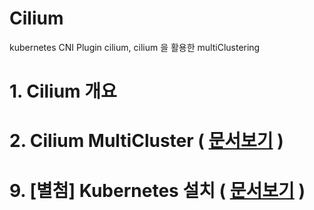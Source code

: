 # Cilium
kubernetes CNI Plugin cilium, cilium 을 활용한 multiClustering 



# 1. Cilium 개요





# 2. Cilium MultiCluster ( [문서보기](./CiliumMultiCluster.md) )





# 9. [별첨]  Kubernetes 설치 ( [문서보기](./K3sSetting.md) )





